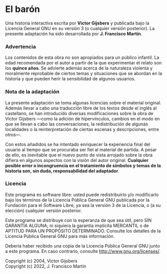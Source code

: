 # El barón

Una historia interactiva escrita por **Victor Gijsbers** y publicada bajo la Licencia General GNU en su versión 3 (o cualquier versión posterior). La presente adaptación ha sido desarrollada por **J. Francisco Martín**.

### Advertencia

Los contenidos de esta obra no son apropiados para un público infantil. La edad recomendada por el autor a partir de la que experimentar el relato son los **quince años**. Se advierte además acerca de la naturaleza violenta y moralmente reprobable de ciertos temas y situaciones que se abordan en la historia y que pueden herir la sensibilidad de algunos usuarios.

### Nota de la adaptación

La presente adaptación se toma algunas licencias sobre el material original. Además llevar a cabo una traducción libre de los textos desde el inglés al castellano, se han introducido diversas modificaciones sobre la obra de Victor Gijsbers —como la adición de hipervínculos, cambios en el modo en que se llevan a cabo las conversaciones, la redistribución de algunas localidades o la reinterpretación de ciertas escenas y descripciones, entre otros—.

Con estos añadidos se ha intentado enriquecer la experiencia final del usuario al tiempo que se procuraba ser fiel al material de partida. A pesar de ello, es inevitable que el nuevo punto de vista arrojado sobre la obra difiera en algunos aspectos con la visión del autor original. **Cualquier posible error o incongruencia en el tratamiento de símbolos y temas de la historia son, sin duda, responsabilidad del adaptador**.

### Licencia

Este programa es software libre: usted puede redistribuirlo y/o modificarlo bajo los términos de la Licencia Pública General GNU publicada por la Fundación para el Software Libre, ya sea la versión 3 de la Licencia, o (a su elección) cualquier versión posterior.

Este programa se distribuye con la esperanza de que sea útil, pero SIN GARANTÍA ALGUNA; ni siquiera la garantía implícita MERCANTIL o de APTITUD PARA UN PROPÓSITO DETERMINADO. Consulte los detalles de la Licencia Pública General GNU para más información.

Debería haber recibido una copia de la Licencia Pública General GNU junto a este programa. En caso contrario, consulte <http://www.gnu.org/licenses/>.

Copyright (c) 2004, Victor Gijsbers  
Copyright (c) 2022, J. Francisco Martín
